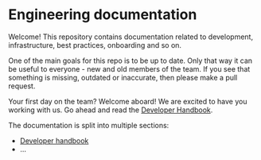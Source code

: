 # Engineering documentation

Welcome! This repository contains documentation related to development, infrastructure, best practices, onboarding and so on.

One of the main goals for this repo is to be up to date. Only that way it can be useful to everyone - new and old members of the team. If you see that something is missing, outdated or inaccurate, then please make a pull request.

Your first day on the team? Welcome aboard! We are excited to have you working with us. Go ahead and read the [Developer Handbook](/handbook).

The documentation is split into multiple sections:

* [Developer handbook](/handbook)
* ...